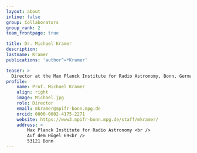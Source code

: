 ```yaml
---
layout: about
inline: false
group: Collaborators
group_rank: 2
team_frontpage: true

title: Dr. Michael Kramer
description: 
lastname: Kramer
publications: 'author^=*Kramer'

teaser: >
  Director at the Max Planck Institute for Radio Astronomy, Bonn, Germany.
profile:
    name: Prof. Michael Kramer
    align: right
    image: Michael.jpg
    role: Director
    email: mkramer@mpifr-bonn.mpg.de
    orcid: 0000-0002-4175-2271
    website: https://www3.mpifr-bonn.mpg.de/staff/mkramer/
    address: >
        Max Planck Institute for Radio Astronomy <br />
        Auf dem Hügel 69<br />
        53121 Bonn
---
```


